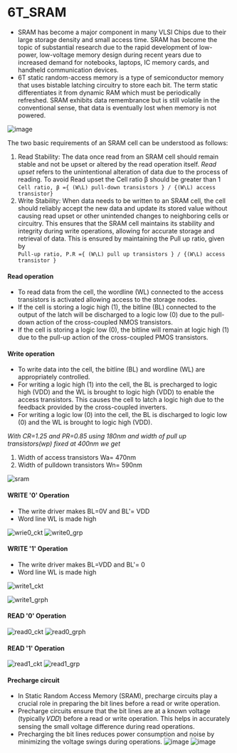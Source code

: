 # 6T_SRAM

* SRAM has become a major component in many VLSI Chips due to their large storage density and small access time. SRAM has become the topic of substantial research due to the rapid development of low-power, low-voltage memory design during recent years due to increased demand for notebooks, laptops, IC memory cards, and handheld communication devices.
* 6T static random-access memory is a type of semiconductor memory that uses bistable latching circuitry to store each bit. The term static differentiates it from dynamic RAM which must be periodically refreshed. SRAM exhibits data remembrance but is still volatile in the conventional sense, that data is eventually lost when memory is not powered. 

![image](https://github.com/ani171/6T_SRAM/assets/97838595/a859c0d6-9465-4757-a292-26e9422d3f0b)

The two basic requirements of an SRAM cell can be understood as follows:
1. Read Stability: The data once read from an SRAM cell should remain stable and not be upset or altered by the read operation itself. *Read upset* refers to the unintentional alteration of data due to the process of reading. To avoid Read upset the Cell ratio β should be greater than 1 <br> 
``` Cell ratio, β ={ (W\L) pull-down transistors } / {(W\L) access transistor} ```
2. Write Stability: When data needs to be written to an SRAM cell, the cell should reliably accept the new data and update its stored value without causing read upset or other unintended changes to neighboring cells or circuitry. This ensures that the SRAM cell maintains its stability and integrity during write operations, allowing for accurate storage and retrieval of data. This is ensured by maintaining the Pull up ratio, given by <br>
```Pull-up ratio, P.R ={ (W\L) pull up transistors } / {(W\L) access transistor } ```

#### Read operation
* To read data from the cell, the wordline (WL) connected to the access transistors is activated allowing access to the storage nodes.
* If the cell is storing a logic high (1), the bitline (BL) connected to the output of the latch will be discharged to a logic low (0) due to the pull-down action of the cross-coupled NMOS transistors.
* If the cell is storing a logic low (0), the bitline will remain at logic high (1) due to the pull-up action of the cross-coupled PMOS transistors.

#### Write operation
* To write data into the cell, the bitline (BL) and wordline (WL) are appropriately controlled.
* For writing a logic high (1) into the cell, the BL is precharged to logic high (VDD) and the WL is brought to logic high (VDD) to enable the access transistors. This causes the cell to latch a logic high due to the feedback provided by the cross-coupled inverters.
* For writing a logic low (0) into the cell, the BL is discharged to logic low (0) and the WL is brought to logic high (VDD).

*With CR=1.25 and PR=0.85 using 180nm and width of pull up transistors(wp) fixed at 400nm we get*
1. Width of access transistors Wa= 470nm
2. Width of pulldown transistors Wn= 590nm

![sram](https://github.com/ani171/6T_SRAM/assets/97838595/4ce4188a-5392-4469-80a5-e8e4996d6952)

#### WRITE '0' Operation
* The write driver makes BL=0V and BL'= VDD
* Word line WL is made high

![wrie0_ckt](https://github.com/ani171/6T_SRAM/assets/97838595/855d0ea6-2893-4296-9242-ccf049b7ef06)
![write0_grp](https://github.com/ani171/6T_SRAM/assets/97838595/f8abf407-0b52-4b1d-a6df-5903cc974dfe)


#### WRITE '1' Operation
* The write driver makes BL=VDD and BL'= 0
* Word line WL is made high

![write1_ckt](https://github.com/ani171/6T_SRAM/assets/97838595/18d6f70d-b7cc-4bf7-9848-7b6cf3c87529)

![write1_grph](https://github.com/ani171/6T_SRAM/assets/97838595/537f7e2c-05f3-4729-a61a-8f6df186ffd8)


#### READ '0' Operation
![read0_ckt](https://github.com/ani171/6T_SRAM/assets/97838595/7b1c5840-49f5-4023-a3d2-1ab6a572aff4)
![read0_grph](https://github.com/ani171/6T_SRAM/assets/97838595/c9602683-0414-4a32-83f5-e9ac9df390af)


#### READ '1' Operation
![read1_ckt](https://github.com/ani171/6T_SRAM/assets/97838595/709a0593-f62b-49c2-935d-a37b161d9cc2)
![read1_grp](https://github.com/ani171/6T_SRAM/assets/97838595/e7b3e763-ff21-44a5-829c-ac2f5be668c4)

#### Precharge circuit
* In Static Random Access Memory (SRAM), precharge circuits play a crucial role in preparing the bit lines before a read or write operation.
* Precharge circuits ensure that the bit lines are at a known voltage (typically 𝑉𝐷𝐷) before a read or write operation. This helps in accurately sensing the small voltage difference during read operations.
* Precharging the bit lines reduces power consumption and noise by minimizing the voltage swings during operations.
![image](https://github.com/ani171/6T_SRAM/assets/97838595/b62e6504-ecbd-4786-ac4f-bb3a8d8e3f6e)
![image](https://github.com/ani171/6T_SRAM/assets/97838595/b4573924-e385-4540-aa6e-8edcfed42d4b)
